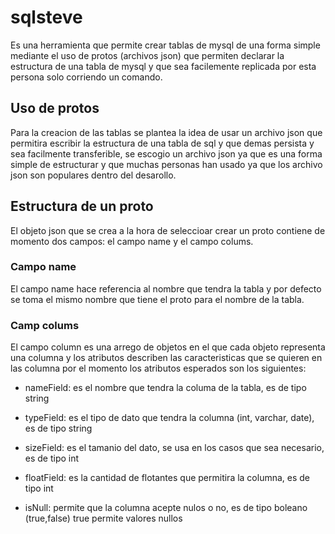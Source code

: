 # sqlsteve

Es una herramienta que permite crear tablas de mysql de una forma simple 
mediante el uso de protos (archivos json) que permiten declarar 
la estructura de una tabla de mysql y que sea facilemente replicada 
por esta persona solo corriendo un comando.

## Uso de protos

Para la creacion de las tablas se plantea la idea de usar un archivo json 
que permitira escribir la estructura de una tabla de sql y que demas persista 
y sea facilmente transferible, se escogio un archivo json ya que es una 
forma simple de estructurar y que muchas personas han usado ya que los 
archivo json son populares dentro del desarollo.

## Estructura de un proto

El objeto json que se crea a la hora de seleccioar crear un proto 
contiene de momento dos campos: el campo name y el campo colums.

### Campo name

El campo name hace referencia al nombre que tendra la tabla y por defecto 
se toma el mismo nombre que tiene el proto para el nombre de la tabla.

### Camp colums

El campo column es una arrego de objetos en el que cada objeto representa una 
columna y los atributos describen las caracteristicas que se quieren en las columna 
por el momento los atributos esperados son los siguientes:

- nameField: es el nombre que tendra la columa de la tabla, es de tipo string

- typeField: es el tipo de dato que tendra la columna (int, varchar, date), es de tipo string

- sizeField: es el tamanio del dato, se usa en los casos que sea necesario, es de tipo int

- floatField: es la cantidad de flotantes que permitira la columna, es de tipo int

- isNull: permite que la columna acepte nulos o no, es de tipo boleano (true,false) true 
permite valores nullos